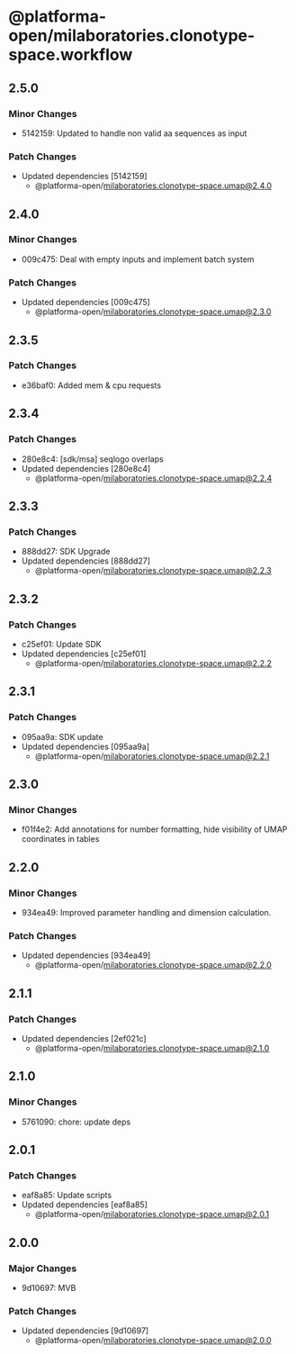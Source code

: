 # @platforma-open/milaboratories.clonotype-space.workflow

## 2.5.0

### Minor Changes

- 5142159: Updated to handle non valid aa sequences as input

### Patch Changes

- Updated dependencies [5142159]
  - @platforma-open/milaboratories.clonotype-space.umap@2.4.0

## 2.4.0

### Minor Changes

- 009c475: Deal with empty inputs and implement batch system

### Patch Changes

- Updated dependencies [009c475]
  - @platforma-open/milaboratories.clonotype-space.umap@2.3.0

## 2.3.5

### Patch Changes

- e36baf0: Added mem & cpu requests

## 2.3.4

### Patch Changes

- 280e8c4: [sdk/msa] seqlogo overlaps
- Updated dependencies [280e8c4]
  - @platforma-open/milaboratories.clonotype-space.umap@2.2.4

## 2.3.3

### Patch Changes

- 888dd27: SDK Upgrade
- Updated dependencies [888dd27]
  - @platforma-open/milaboratories.clonotype-space.umap@2.2.3

## 2.3.2

### Patch Changes

- c25ef01: Update SDK
- Updated dependencies [c25ef01]
  - @platforma-open/milaboratories.clonotype-space.umap@2.2.2

## 2.3.1

### Patch Changes

- 095aa9a: SDK update
- Updated dependencies [095aa9a]
  - @platforma-open/milaboratories.clonotype-space.umap@2.2.1

## 2.3.0

### Minor Changes

- f01f4e2: Add annotations for number formatting, hide visibility of UMAP coordinates in tables

## 2.2.0

### Minor Changes

- 934ea49: Improved parameter handling and dimension calculation.

### Patch Changes

- Updated dependencies [934ea49]
  - @platforma-open/milaboratories.clonotype-space.umap@2.2.0

## 2.1.1

### Patch Changes

- Updated dependencies [2ef021c]
  - @platforma-open/milaboratories.clonotype-space.umap@2.1.0

## 2.1.0

### Minor Changes

- 5761090: chore: update deps

## 2.0.1

### Patch Changes

- eaf8a85: Update scripts
- Updated dependencies [eaf8a85]
  - @platforma-open/milaboratories.clonotype-space.umap@2.0.1

## 2.0.0

### Major Changes

- 9d10697: MVB

### Patch Changes

- Updated dependencies [9d10697]
  - @platforma-open/milaboratories.clonotype-space.umap@2.0.0
